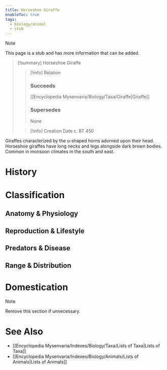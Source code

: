 ```yaml
---
title: Horseshoe Giraffe
enableToc: true
tags:
  - biology/animal
  - stub
---
```


> [!note]
> This page is a stub and has more information that can be added.

> [!summary] Horseshoe Giraffe
> > [!info] Relation
> > ### Succeeds
> > [[Encyclopedia Mysenvaria/Biology/Taxa/Giraffe|Giraffe]]
> > ### Supersedes
> > None
>
> > [!info] Creation Date
> > c. BT 450

Giraffes characterized by the u-shaped horns adorned upon their head. Horseshoe giraffes have long necks and legs alongside dark brown bodies. Common in monsoon climates in the south and east.
# History

# Classification
## Anatomy & Physiology

## Reproduction & Lifestyle

## Predators & Disease

## Range & Distribution

# Domestication

> [!note]
> Remove this section if unnecessary.
# See Also
- [[Encyclopedia Mysenvaria/Indexes/Biology/Taxa/Lists of Taxa|Lists of Taxa]]
- [[Encyclopedia Mysenvaria/Indexes/Biology/Animals/Lists of Animals|Lists of Animals]]